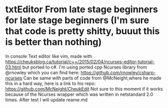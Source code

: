 # txtEditor From late stage beginners for late stage beginners (I'm sure that code is pretty shitty, buuut this is better than nothing)

In console Text editor like vim, made with https://cheuksblog.ca/tutorial/c++/2015/02/04/ncurses-editor-tutorial-03.html but ported to c#.
I'm using ported cpp Ncurses library from @rnowley which you can find here: https://github.com/rnowley/csharp-ncurses
Can be same with parts of code from @McNeight,where he made this in a hard way, here is a link to his repo: https://github.com/McNeight/CheukEdit
Not sure to this moment if it works because of the Ncurses wrapper which was written in netstandard 2.0 times. After test I will update reame.md
